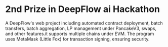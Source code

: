 # 2nd Prize in DeepFlow ai Hackathon

A DeepFlow's web project including automated contract deployment, batch transfers, batch aggregation, LP management under PancakeV3, swaps, and other features.it supports multiple chains under EVM. The program uses MetaMask (Little Fox) for transaction signing, ensuring security.
